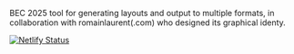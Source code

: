 BEC 2025 tool for generating layouts and output to multiple formats, in collaboration with romainlaurent(.com) who designed its graphical identy. 

[![Netlify Status](https://api.netlify.com/api/v1/badges/b2da6c5f-9e87-4e81-8ce2-940102219afa/deploy-status)](https://app.netlify.com/sites/bec2025/deploys)